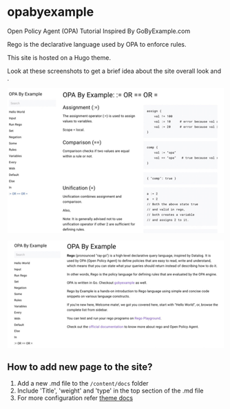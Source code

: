 # opabyexample
Open Policy Agent (OPA) Tutorial Inspired By GoByExample.com

Rego is the declarative language used by OPA to enforce rules.

This site is hosted on a Hugo theme.

Look at these screenshots to get a brief idea about the site overall look and . 

![](./public/media/one.jpeg)

![](./public/media/two.jpeg)


## How to add new page to the site?
1. Add a new .md file to the ```/content/docs``` folder
2. Include 'Title', 'weight' and 'type' in the top section of the .md file
3. For more configuration refer [theme docs](https://themes.gohugo.io/themes/hugo-book/)
